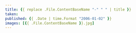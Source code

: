 ```yaml
---
title: {{ replace .File.ContentBaseName "-" " " | title }}
taken:
published: {{ .Date | time.Format "2006-01-02" }}
images: [{{ .File.ContentBaseName }}.jpg]
---
```

